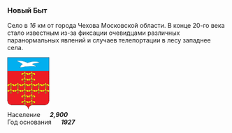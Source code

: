 <!--2022-01-29 15:30:11-->
### Новый Быт
Село в *16* км от города Чехова Московской области.
В конце 20-го века стало известным из-за фиксации очевидцами различных паранормальных
явлений и случаев телепортации в лесу западнее села.

<img src="./barants.gif" width="96px"><br>
Население &emsp; ***2,900*** &emsp;<br>
Год&nbsp;основания &emsp; ***1927***